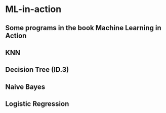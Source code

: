 # ML-in-action
Some programs in the book Machine Learning in Action
----------
##  KNN
##  Decision Tree (ID.3)
##  Naive Bayes
##  Logistic Regression
